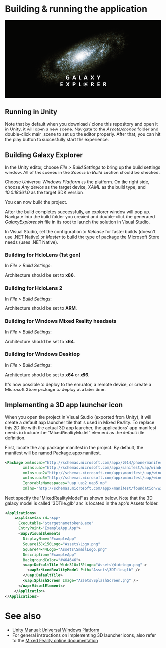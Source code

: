 # Building & running the application

![BuildingGalaxyExplorer](Images/ge_app_icon_banner.png)

## Running in Unity

Note that by default when you download / clone this repository and open it in Unity, it will open a new scene. Navigate to the *Assets/scenes* folder and double-click main_scene to set up the editor properly. After that, you can hit the play button to succesfully start the experience.

## Building Galaxy Explorer

In the Unity editor, choose *File > Build Settings* to bring up the build settings window. All of the scenes in the *Scenes In Build* section should be checked.

Choose *Universal Windows Platform* as the platform. On the right side, choose *Any device* as the target device, *XAML* as the build type, and *10.0.18361.0* as the target SDK version.

You can now build the project.

After the build completes successfully, an explorer window will pop up. Navigate into the build folder you created and double-click the generated *GalaxyExplorer.sln* file in its root to launch the solution in Visual Studio.

In Visual Studio, set the configuration to *Release* for faster builds (doesn't use .NET Native) or *Master* to build the type of package the Microsoft Store needs (uses .NET Native).

### Building for HoloLens (1st gen)

In *File > Build Settings*:

Architecture should be set to **x86**.

### Building for HoloLens 2

In *File > Build Settings*:

Architecture should be set to **ARM**.

### Building for Windows Mixed Reality headsets

In *File > Build Settings*:

Architecture should be set to **x64**.

### Building for Windows Desktop

In *File > Build Settings*:

Architecture should be set to **x64** or **x86**.

It's now possible to deploy to the emulator, a remote device, or create a Microsoft Store package to deploy at a later time.

## Implementing a 3D app launcher icon

When you open the project in Visual Studio (exported from Unity), it will create a default app launcher tile that is used in Mixed Reality. To replace this 2D tile with the actual 3D app launcher, the applications' app manifest needs to include the “MixedRealityModel” element as the default tile definition.

First, locate the app package manifest in the project. By default, the manifest will be named Package.appxmanifest.
```xml
<Package xmlns:mp="http://schemas.microsoft.com/appx/2014/phone/manifest" 
        xmlns:uap="http://schemas.microsoft.com/appx/manifest/uap/windows10" 
        xmlns:uap2="http://schemas.microsoft.com/appx/manifest/uap/windows10/2" 
        xmlns:uap5="http://schemas.microsoft.com/appx/manifest/uap/windows10/5"
        IgnorableNamespaces="uap uap2 uap5 mp"
        xmlns="http://schemas.microsoft.com/appx/manifest/foundation/windows10">
```

Next specify the "MixedRealityModel" as shown below. Note that the 3D galaxy model is called '3DTile.glb' and is located in the app's Assets folder.

```xml
<Applications>
    <Application Id="App"
      Executable="$targetnametoken$.exe"
      EntryPoint="ExampleApp.App">
      <uap:VisualElements
        DisplayName="ExampleApp"
        Square150x150Logo="Assets\Logo.png"
        Square44x44Logo="Assets\SmallLogo.png"
        Description="ExampleApp"
        BackgroundColor="#464646">
        <uap:DefaultTile Wide310x150Logo="Assets\WideLogo.png" >
          <uap5:MixedRealityModel Path="Assets\3DTile.glb" />
        </uap:DefaultTile>
        <uap:SplashScreen Image="Assets\SplashScreen.png" />
      </uap:VisualElements>
    </Application>
</Applications>
```

# See also

- [Unity Manual: Universal Windows Platform](https://docs.unity3d.com/Manual/windowsstore-il2cpp.html)
- For general instructions on implementing 3D launcher icons, also refer to the [Mixed Reality online documentation](https://docs.microsoft.com/en-us/windows/mixed-reality/implementing-3d-app-launchers)

